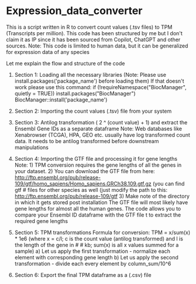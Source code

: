 # Expression_data_converter
This is a script written in R to convert count values (.tsv files) to TPM (Transcripts per million). This code has been structured by me but I don't claim it as IP since it has been sourced from Copilot, ChatGPT and other sources.
Note: This code is limited to human data, but it can be generalized for expression data of any species

Let me explain the flow and structure of the code

1) Section 1: Loading all the necessary libraries (Note: Please use install.packages('package_name') before loading them)
              If that doesn't work please use this command:
                  if (!requireNamespace("BiocManager", quietly = TRUE))
                      install.packages("BiocManager")
                      BiocManager::install('package_name')

2) Section 2: Importing the count values (.tsv) file from your system

3) Section 3: Antilog transformation ( 2 ^ (count value) + 1) and extract the Ensembl Gene IDs as a separate dataframe
Note: Web databases like Xenabrowser (TCGA), HPA, GEO etc. usually have log transformed count data. It needs to be antilog transformed before downstream manipulations

4) Section 4: Importing the GTF file and processing it for gene lengths
Note: 1) TPM conversion requires the gene lengths of all the genes in your dataset.
      2) You can download the GTF file from here: http://ftp.ensembl.org/pub/release-109/gtf/homo_sapiens/Homo_sapiens.GRCh38.109.gtf.gz (you can find gtf #           files for other species as well (just modify the path to this: http://ftp.ensembl.org/pub/release-109/gtf
      3) Make note of the directory in which it gets stored post installation
The GTF file will most likely have gene lengths for almost all the human genes. The code allows you to compare your Ensembl ID dataframe with the GTF file t
to extract the required gene lengths

5) Section 5: TPM transformations
              Formula for conversion: TPM = x/sum(x) * 1e6 (where x = c/l; c is the count value (antilog transformed) and l is the length of the gene in #  #               kb; sum(x) is all x values summed for a sample)
              a) Let us apply the first transformation - normalize each element with corresponding gene length
              b) Let us apply the second   transformation - divide each every element by column_sum/10^6

6) Section 6: Export the final TPM dataframe as a (.csv) file

